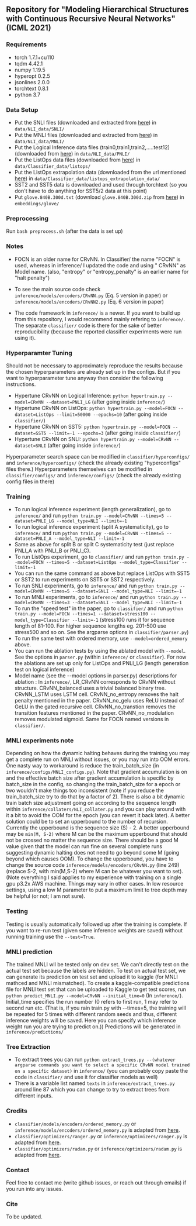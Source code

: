 ## Repository for "Modeling Hierarchical Structures with Continuous Recursive Neural Networks" (ICML 2021)

### Requirements

* torch                              1.7.1+cu110
* tqdm                               4.42.1
* numpy                              1.19.5
* hyperopt                           0.2.5
* jsonlines                          2.0.0
* torchtext                          0.8.1
* python                             3.7

### Data Setup
* Put the SNLI files (downloaded and extracted from [here](https://nlp.stanford.edu/projects/snli/)) in `data/NLI_data/SNLI/` 
* Put the MNLI files (downloaded and extracted from [here](https://cims.nyu.edu/~sbowman/multinli/)) in `data/NLI_data/MNLI/` 
* Put the Logical Inference data files (train0,train1,train2,.....test12) (downloaded from [here](https://github.com/yikangshen/Ordered-Memory/tree/master/data/propositionallogic)) in `data/NLI_data/PNLI/`
* Put the ListOps data files (downloaded from [here](https://github.com/yikangshen/Ordered-Memory/tree/master/data/listops)) in `data/Classifier_data/listops/` 
* Put the ListOps extrapolation data (downloaded from the url mentioned [here](https://github.com/facebookresearch/latent-treelstm/blob/master/data/listops/external/urls.txt)) in `data/Classifier_data/listops_extrapolation_data/`
* SST2 and SST5 data is downloaded and used through torchtext (so you don't have to do anything for SST5/2 data at this point)
* Put `glove.840B.300d.txt` (download `glove.840B.300d.zip` from [here](https://nlp.stanford.edu/projects/glove/)) in `embeddings/glove/`

### Preprocessing
Run `bash preprocess.sh` (after the data is set up)

### Notes
* FOCN is an older name for CRvNN. In Classifier/ the name "FOCN" is used, whereas in inference/ I updated the code and using "
CRvNN" as Model name. (also, "entropy" or "entropy_penalty" is an earlier name for "halt penalty")
  
* To see the main source code check `inference/models/encoders/CRvNN.py` (Eq. 5 version in paper) or `inference/models/encoders/CRvNN2.py` (Eq. 6 version in paper)

* The code framework in `inference/` is a newer. If you want to build up from this repository, I would recommend mainly refering to `inference/`. The separate `classifier/` code is there for the sake of better reproducibility (because the reported classifier experiments were run using it).

### Hyperparamter Tuning
Should not be necessary to approximately reproduce the results because the chosen hyperparameters are already set up in the configs. But if you want to hyperparameter tune anyway then consider the following instructions.
* Hypertune CRvNN on Logical Inference: `python hypertrain.py --model=CRvNN --dataset=PNLI_LG` (after going inside `inference/`)
* Hypertune CRvNN on ListOps: `python hypertrain.py --model=FOCN --dataset=ListOps --limit=50000 --epochs=10` (after going inside `classifier/`)
* Hypertune CRvNN on SST5: `python hypertrain.py --model=FOCN --dataset=SST5 --limit=-1 --epochs=3` (after going inside `classifier/`)
* Hypertune CRvNN on SNLI: `python hypertrain.py --model=CRvNN --dataset=SNLI` (after going inside `inference/`)

Hyperparameter search space can be modified in `classifier/hyperconfigs/` and `inference/hyperconfigs/` (check the already existing "hyperconfigs" files there.)
Hyperparameters themselves can be modified in `classifier/configs/` and `inference/configs/` (check the already existing config files in there)

### Training

* To run logical inference experiment (length generalization), go to `inference/` and run `python train.py --model=CRvNN --times=5 --dataset=PNLI_LG --model_type=NLI --limit=-1`
* To run logical inference experiment (split A systematicity), go to `inference/` and run `python train.py --model=CRvNN --times=5 --dataset=PNLI_A --model_type=NLI --limit=-1`
* Same as above for split B or split C systematicity test (just replace PNLI_A with PNLI_B or PNLI_C).
* To run ListOps experiment, go to `classifier/` and run `python train.py --model=FOCN --times=5 --dataset=ListOps --model_type=Classifier --limit=-1`
* You can run the same command as above but replace ListOps with SST5 or SST2 to run experiments on SST5 or SST2 respectively.
* To run SNLI experiments, go to `inference/` and run `python train.py --model=CRvNN --times=5 --dataset=SNLI --model_type=NLI --limit=-1`
* To run MNLI experiments, go to `inference/` and run `python train.py --model=CRvNN --times=3 --dataset=SNLI --model_type=NLI --limit=-1`
* To run the "speed test" in the paper, go to `classifier/` and run `python train.py --model=FOCN --times=1 --dataset=stress100 --model_type=Classifier --limit=-1` (stress100 runs it for sequence length of 81-100. For higher sequence lengths eg. 201-500 use stress500 and so on. See the argparse options in `classifier/parser.py`)
* To run the same test with ordered memory, use `--model=ordered_memory` above. 
* You can run the ablation tests by using the ablated model with `--model`. See the options in `parser.py` (within `inference/` or `classifier`). For now the ablations are set up only for ListOps and PNLI_LG (length generation test on logical inference)
* Model name (see the --model options in parser.py)  descriptions for ablation : In `inference/`, LR_CRvNN corresponds to CRvNN without structure. CRvNN_balanced uses a trivial balanced binary tree. CRvNN_LSTM uses LSTM cell. CRvNN_no_entropy removes the halt penalty mentioned in the paper. CRvNN_no_gelu uses ReLU instead of GeLU in the gated recursive cell. CRvNN_no_transtion removes the transition features mentioned in the paper. CRvNN_no_modulation removes modulated sigmoid. Same for FOCN named versions in `classifier/`.

### MNLI experiments note

Depending on how the dynamic halting behaves during the training you may get a complete run on MNLI without issues, or you may run into OOM errors. One nasty way to workaround is reduce the train_batch_size (in `inference/configs/MNLI_configs.py`). Note that gradient accumulation is on and the effective batch size after gradient accumulation is specific by batch_size in the config, so changing the train_batch_size for a epoch or two wouldn't make things too inconsistent (note if you reduce the train_batch_size try to do that by a factor of 2). There is also a bit dynamic train batch size adjustment going on according to the sequence length within `inference/collaters/NLI_collater.py` and you can play around with it a bit to avoid the OOM for the epoch (you can revert it back later).
A better solution could be to set an upperbound to the number of recursion. Currently the upperbound is the sequence size (S) - 2. A better upperbound may be `min(M, S-2)` where M can be the maximum upperbound that should not be crossed no matter the sequence size. There should be a good M value given that the model can run fine on several complete runs suggesting dynamic halting does not need to go beyond some M (going beyond which causes OOM). To change the upperbound, you have to change the source code `inference/models/encoders/CRvNN.py` (line 249) (replace S-2, with min(M,S-2) where M can be whatever you want to set). (Note everything I said applies to my experience with training on a single gpu p3.2x AWS machine. Things may vary in other cases. In low resource settings, using a low M parameter to put a maximum limit to tree depth may be helpful (or not; I am not sure).


### Testing
Testing is usually automatically followed up after the training is complete. If you want to re-run test (given some inference weights are saved) without running training use the `--test=True`. 

### MNLI prediction
The trained MNLI wll be tested only on dev set. We can't directly test on the actual test set because the labels are hidden. To test on actual test set, we can generate its prediction on test set and upload it to kaggle (for MNLI mathced and MNLI mismatched).
To create a kaggle-compatible predictions file for MNLI test set that can be uploaded to Kaggle to get test scores, run `python predict_MNLI.py --model=CRvNN --initial_time=0` (In `inference/`). Initial_time specifies the run number (0 refers to first run, 1 may refer to second run etc. (That is, if you rain train.py with --times=5, the training will be repeated for 5 times with different random seeds and thus, different inference weights will be saved.  Here you can specify which inference weight run you are trying to predict on.))
Predictions will be generated in `inference/predictions/`

### Tree Extraction
* To extract trees you can run `python extract_trees.py --(whatever argparse commands you want to select a specific CRvNN model trained on a specific dataset)` in `inference/` (you can probably copy paste the code in `classifier/` and use it for classifier models as well)
* There is a variable list named `texts` in `inference/extract_trees.py` around line 87 which you can change to try to extract trees from different inputs.

### Credits
* `classifier/models/encoders/ordered_memory.py` or `inference/models/encoders/ordered_memory.py` is adapted from [here](https://github.com/yikangshen/Ordered-Memory).
* `classifier/optimizers/ranger.py` or `inference/optimizers/ranger.py` is adapted from [here](https://github.com/anoidgit/transformer/blob/master/optm/ranger.py).
* `classifier/optimizers/radam.py` or `inference/optimizers/radam.py` is adapted from [here](https://github.com/LiyuanLucasLiu/RAdam/blob/master/radam.py).

### Contact
Feel free to contact me (write github issues, or reach out through emails) if you run into any issues. 

### Cite

To be updated. 
